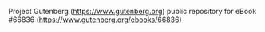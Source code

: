 Project Gutenberg (https://www.gutenberg.org) public repository for eBook #66836 (https://www.gutenberg.org/ebooks/66836)
